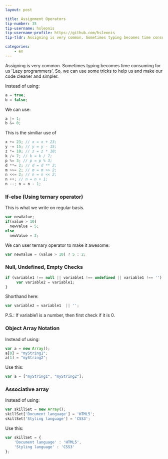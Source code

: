```yaml
---
layout: post

title: Assignment Operators
tip-number: 35
tip-username: hsleonis
tip-username-profile: https://github.com/hsleonis
tip-tldr: Assigning is very common. Sometimes typing becomes time consuming for us 'Lazy programmers'. So, we can use some tricks to help us and make our code cleaner and simpler.

categories:
    - en
---
```


Assigning is very common. Sometimes typing becomes time consuming for us 'Lazy programmers'.
So, we can use some tricks to help us and make our code cleaner and simpler.

Instead of using:

````javascript
a = true;
b = false;
````
We can use:

````javascript
a |= 1;
b &= 0;
````
This is the similiar use of

````javascript
x += 23; // x = x + 23;
y -= 15; // y = y - 15;
z *= 10; // z = z * 10;
k /= 7; // k = k / 7;
p %= 3; // p = p % 3;
d **= 2; // d = d ** 2;
m >>= 2; // m = m >> 2;
n <<= 2; // n = n << 2;
n ++; // n = n + 1;
n --; n = n - 1;

````

### If-else (Using ternary operator)

This is what we write on regular basis.

````javascript
var newValue;
if(value > 10) 
  newValue = 5;
else
  newValue = 2;
````

We can user ternary operator to make it awesome:

````javascript
var newValue = (value > 10) ? 5 : 2;
````

### Null, Undefined, Empty Checks

````javascript
if (variable1 !== null || variable1 !== undefined || variable1 !== '') {
     var variable2 = variable1;
}
````

Shorthand here:

````javascript
var variable2 = variable1  || '';
````
P.S.: If variable1 is a number, then first check if it is 0.

### Object Array Notation

Instead of using:

````javascript
var a = new Array();
a[0] = "myString1";
a[1] = "myString2";
````
Use this:

````javascript
var a = ["myString1", "myString2"];
````

### Associative array

Instead of using:

````javascript
var skillSet = new Array();
skillSet['Document language'] = 'HTML5';
skillSet['Styling language'] = 'CSS3';
````

Use this:

````javascript
var skillSet = {
    'Document language' : 'HTML5', 
    'Styling language' : 'CSS3'
};
````
